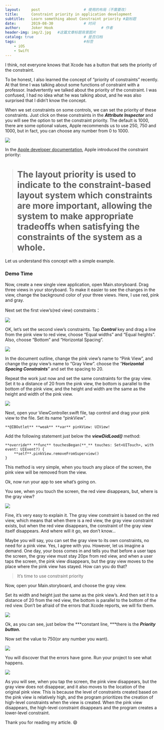 ```yaml
---
layout:     post   				    # 使用的布局（不需要改）
title:      Constraint priority in application development 				# 标题 
subtitle:   Learn something about Constraint priority #副标题
date:       2019-08-30 				# 时间
author:     Joker Hook 						# 作者
header-img: img/2.jpg 	#这篇文章标题背景图片
catalog: true 						# 是否归档
tags:								#标签
    - iOS
    - Swift
---
```



I think, not everyone knows that Xcode has a button that sets the priority of the constraint.

To be honest, I also learned the concept of “priority of constraints” recently. At that time I was talking about some functions of constraint with a professor. Inadvertently we talked about the priority of the constraint. I was confused, I had no idea what he was talking about, and he was also surprised that I didn’t know the concept.

When we set constraints on some controls, we can set the priority of these constraints. Just click on these constraints in the ***Attribute Inspector*** and you will see the option to set the constraint priority. The default is 1000, there are some optional values, Apple recommends us to use 250, 750 and 1000, but in fact, you can choose any number from 0 to 1000.

![](https://cdn-images-1.medium.com/max/2000/1*FQm7vuldtXBcSxQob5RQwg.png)

In the [Apple developer documentation](https://developer.apple.com/documentation/uikit/uilayoutpriority), Apple introduced the constraint priority:
> # The layout priority is used to indicate to the constraint-based layout system which constraints are more important, allowing the system to make appropriate tradeoffs when satisfying the constraints of the system as a whole.

Let us understand this concept with a simple example.

### Demo Time

Now, create a new single view application, open Main.storyboard. Drag three views in your storyboard. To make it easier to see the changes in the view, change the background color of your three views. Here, I use red, pink and gray.

Next set the first view’s(red view) constraints：

![](https://cdn-images-1.medium.com/max/2000/1*yQUpjMNdegG5w_aQOTszYw.png)

OK, let’s set the second view’s constraints. Tap ***Control*** key and drag a line from the pink view to red view, choose “Equal widths” and “Equal heights”. Also, choose “Bottom” and “Horizontal Spacing”.

![](https://cdn-images-1.medium.com/max/2000/1*ISQ9RdbPum3PrmNeGUVe2w.png)

In the document outline, change the pink view’s name to “Pink View”, and change the gray view’s name to “Gray View”. choose the “***Horizontal Spacing Constraints***” and set the spacing to 20.

Repeat the work just now and set the same constraints for the gray view. Set it to a distance of 20 from the pink view, the bottom is parallel to the bottom of the pink view, and the height and width are the same as the height and width of the pink view.

![](https://cdn-images-1.medium.com/max/5760/1*gaAwWJx6trFzotcauXpx5w.png)

Next, open your ViewController.swift file, tap control and drag your pink view to the file. Set its name “pinkView”.

    **@IBOutlet** **weak** **var** pinkView: UIView!

Add the following statement just below the ***viewDidLoad()*** method:

    **override** **func** touchesBegan(**_** touches: Set<UITouch>, with event: UIEvent?) {
        **self**.pinkView.removeFromSuperview()
    }

This method is very simple, when you touch any place of the screen, the pink view will be removed from the view.

Ok, now run your app to see what’s going on.

You see, when you touch the screen, the red view disappears, but, where is the gray view?

![](https://cdn-images-1.medium.com/max/2000/1*XFZtv3QBnc4bj4fw8pkbkA.gif)

Fine, it’s very easy to explain it. The gray view constraint is based on the red view, which means that when there is a red view, the gray view constraint exists, but when the red view disappears, the constraint of the gray view itself disappears. And where will it go, we don’t know…

Maybe you will say, you can set the gray view to its own constraints, no need for a pink view. Yes, I agree with you. However, let us imagine a demand. One day, your boss comes in and tells you that before a user taps the screen, the gray view must stay 20px from red view, and when a user taps the screen, the pink view disappears, but the gray view moves to the place where the pink view has stayed. How can you do that?
>  It’s time to use constraint priority

Now, open your Main.storyboard, and choose the gray view.

Set its width and height just the same as the pink view’s. And then set it to a distance of 20 from the red view, the bottom is parallel to the bottom of the red view. Don’t be afraid of the errors that Xcode reports, we will fix them.

![](https://cdn-images-1.medium.com/max/2000/1*V0P6lIL6CSnwT9BRK77avw.png)

Ok, as you can see, just below the ***constant line, ***there is the ***Priority button.***

Now set the value to 750(or any number you want).

![](https://cdn-images-1.medium.com/max/2000/1*lviCQwOONA8yeeqmguMlgw.png)

You will discover that the errors have gone. Run your project to see what happens.

![](https://cdn-images-1.medium.com/max/2000/1*Eemnx60iO8gILFBTMIhfbQ.gif)

As you will see, when you tap the screen, the pink view disappears, but the gray view does not disappear, and it also moves to the location of the original pink view. This is because the level of constraints created based on the pink view is relatively high, and the program prioritizes the creation of high-level constraints when the view is created. When the pink view disappears, the high-level constraint disappears and the program creates a lower-level constraint.

Thank you for reading my article. 😄